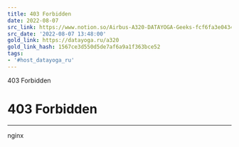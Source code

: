 ```yaml
---
title: 403 Forbidden
date: 2022-08-07
src_link: https://www.notion.so/Airbus-A320-DATAYOGA-Geeks-fcf6fa3e04344180a2f8ff14a230fc63
src_date: '2022-08-07 13:48:00'
gold_link: https://datayoga.ru/a320
gold_link_hash: 1567ce3d550d5de7af6a9a1f363bce52
tags:
- '#host_datayoga_ru'
---
```



403 Forbidden

403 Forbidden
=============




---

nginx